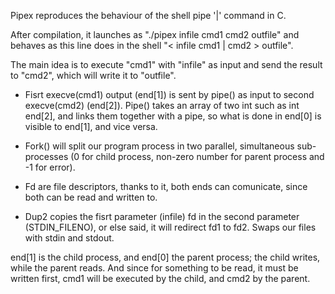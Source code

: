 Pipex reproduces the behaviour of the shell pipe '|' command in C.

After compilation, it launches as "./pipex infile cmd1 cmd2 outfile" and behaves as this line does in the shell "< infile cmd1 | cmd2 > outfile".

The main idea is to execute "cmd1" with "infile" as input and send the result to "cmd2", which will write it to "outfile".

- Fisrt execve(cmd1) output (end[1]) is sent by pipe() as input to second execve(cmd2) (end[2]). Pipe() takes an array of two int such as int end[2], and links them together with a pipe, so what is done in end[0] is visible to end[1], and vice versa.

- Fork() will split our program process in two parallel, simultaneous sub-processes (0 for child process, non-zero number for parent process and -1 for error).

- Fd are file descriptors, thanks to it, both ends can comunicate, since both can be read and written to.

- Dup2 copies the fisrt parameter (infile) fd in the second parameter (STDIN_FILENO), or else said, it will redirect fd1 to fd2. Swaps our files with stdin and stdout.

end[1] is the child process, and end[0] the parent process; the child writes, while the parent reads. And since for something to be read, it must be written first, cmd1 will be executed by the child, and cmd2 by the parent.